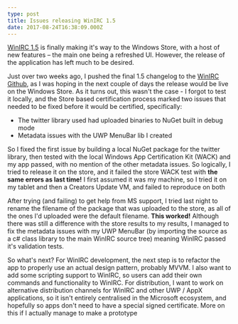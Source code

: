 ```yaml
---
type: post
title: Issues releasing WinIRC 1.5
date: 2017-08-24T16:38:09.000Z
---
```

[WinIRC 1.5](https://www.microsoft.com/en-us/store/apps/winirc/9nblggh2p0rf) is finally making it's way to the Windows Store, with a host of new features &#8211; the main one being a refreshed UI. However, the release of the application has left much to be desired.

Just over two weeks ago, I pushed the final 1.5 changelog to the [WinIRC Github](https://github.com/rymate1234/WinIRC/commit/2c2cf7797e5a3b3cec1ede2bc55ec62f53085236#diff-4ac32a78649ca5bdd8e0ba38b7006a1e), as I was hoping in the next couple of days the release would be live on the Windows Store. As it turns out, this wasn't the case - I forgot to test it locally, and the Store based certification process marked two issues that needed to be fixed before it would be certified, specifically:

* The twitter library used had uploaded binaries to NuGet built in debug mode
* Metadata issues with the UWP MenuBar lib I created

So I fixed the first issue by building a local NuGet package for the twitter library, then tested with the local Windows App Certification Kit (WACK) and my app passed, with no mention of the other metadata issues. So logically, I tried to release it on the store, and it failed the store WACK test with **the same errors as last time!** I first assumed it was my machine, so I tried it on my tablet and then a Creators Update VM, and failed to reproduce on both

After trying (and failing) to get help from MS support, I tried last night to rename the filename of the package that was uploaded to the store, as all of the ones I'd uploaded were the default filename. **This worked!** Although there was still a difference with the store results to my results, I managed to fix the metadata issues with my UWP MenuBar (by importing the source as a c# class library to the main WinIRC source tree) meaning WinIRC passed it's validation tests.

So what's next? For WinIRC development, the next step is to refactor the app to properly use an actual design pattern, probably MVVM. I also want to add some scripting support to WinIRC, so users can add their own commands and functionality to WinIRC. For distribution, I want to work on alternative distribution channels for WinIRC and other UWP / AppX applications, so it isn't entirely centralised in the Microsoft ecosystem, and hopefully so apps don't need to have a special signed certificate. More on this if I actually manage to make a prototype
